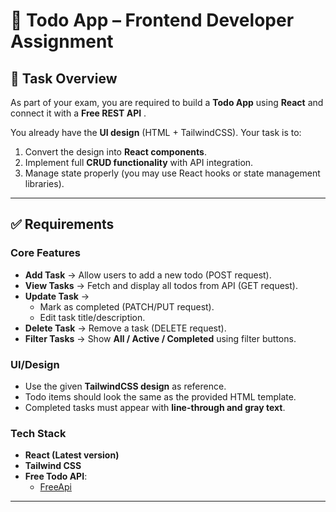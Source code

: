 # 📝 Todo App – Frontend Developer Assignment  

## 🎯 Task Overview  
As part of your exam, you are required to build a **Todo App** using **React** and connect it with a **Free REST API** .  

You already have the **UI design** (HTML + TailwindCSS). Your task is to:  
1. Convert the design into **React components**.  
2. Implement full **CRUD functionality** with API integration.  
3. Manage state properly (you may use React hooks or state management libraries).  

---

## ✅ Requirements  

### Core Features  
- **Add Task** → Allow users to add a new todo (POST request).  
- **View Tasks** → Fetch and display all todos from API (GET request).  
- **Update Task** →  
  - Mark as completed (PATCH/PUT request).  
  - Edit task title/description.  
- **Delete Task** → Remove a task (DELETE request).  
- **Filter Tasks** → Show **All / Active / Completed** using filter buttons.  

### UI/Design  
- Use the given **TailwindCSS design** as reference.  
- Todo items should look the same as the provided HTML template.  
- Completed tasks must appear with **line-through and gray text**.  

### Tech Stack  
- **React (Latest version)**  
- **Tailwind CSS**  
- **Free Todo API**:  
  - [FreeApi](https://freeapi.hashnode.space/api-guide/apireference/getUsers)
---



